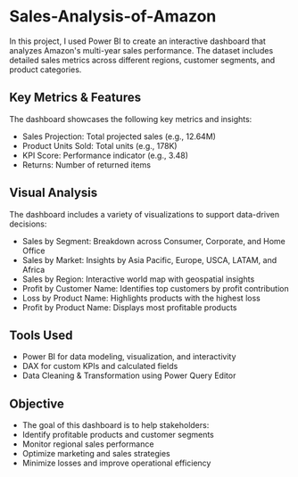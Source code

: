 # Sales-Analysis-of-Amazon
In this project, I used Power BI to create an interactive dashboard that analyzes Amazon's multi-year sales performance. The dataset includes detailed sales metrics across different regions, customer segments, and product categories.

## Key Metrics & Features
The dashboard showcases the following key metrics and insights:
- Sales Projection: Total projected sales (e.g., 12.64M)
- Product Units Sold: Total units (e.g., 178K)
- KPI Score: Performance indicator (e.g., 3.48)
- Returns: Number of returned items

## Visual Analysis
The dashboard includes a variety of visualizations to support data-driven decisions:
- Sales by Segment: Breakdown across Consumer, Corporate, and Home Office
- Sales by Market: Insights by Asia Pacific, Europe, USCA, LATAM, and Africa
- Sales by Region: Interactive world map with geospatial insights
- Profit by Customer Name: Identifies top customers by profit contribution
- Loss by Product Name: Highlights products with the highest loss
- Profit by Product Name: Displays most profitable products

## Tools Used
- Power BI for data modeling, visualization, and interactivity
- DAX for custom KPIs and calculated fields
- Data Cleaning & Transformation using Power Query Editor

## Objective
- The goal of this dashboard is to help stakeholders:
- Identify profitable products and customer segments
- Monitor regional sales performance
- Optimize marketing and sales strategies
- Minimize losses and improve operational efficiency
